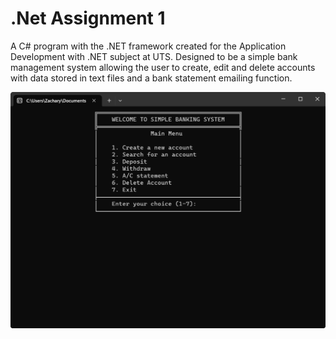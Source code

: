 # .Net Assignment 1
 
A C# program with the .NET framework created for the Application Development with .NET subject at UTS. 
Designed to be a simple bank management system allowing the user to create, edit and delete accounts with data stored in text files and a bank statement emailing function.

![My Image](BankMenu.png)

